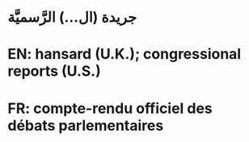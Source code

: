 # جريدة (ال…) الرَّسميَّة

# EN: hansard (U.K.); congressional reports (U.S.)

# FR: compte-rendu officiel des débats parlementaires
